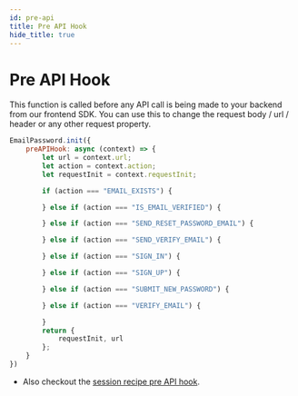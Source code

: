```yaml
---
id: pre-api
title: Pre API Hook
hide_title: true
---
```


# Pre API Hook

This function is called before any API call is being made to your backend from our frontend SDK. You can use this to change the request body / url / header or any other request property.

<!--DOCUSAURUS_CODE_TABS-->
<!--ReactJS-->
```js
EmailPassword.init({
    preAPIHook: async (context) => {
        let url = context.url;
        let action = context.action;
        let requestInit = context.requestInit;

        if (action === "EMAIL_EXISTS") {

        } else if (action === "IS_EMAIL_VERIFIED") {

        } else if (action === "SEND_RESET_PASSWORD_EMAIL") {

        } else if (action === "SEND_VERIFY_EMAIL") {

        } else if (action === "SIGN_IN") {

        } else if (action === "SIGN_UP") {

        } else if (action === "SUBMIT_NEW_PASSWORD") {

        } else if (action === "VERIFY_EMAIL") {

        }
        return {
            requestInit, url
        };
    }
})
```
<!--END_DOCUSAURUS_CODE_TABS-->

- Also checkout the [session recipe pre API hook](/docs/session/advanced-customizations/frontend-hooks/pre-api).